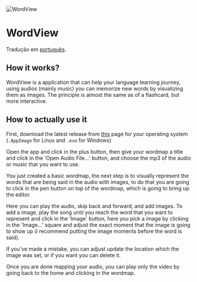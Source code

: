 
![WordView](https://github.com/64ArthurAraujo/WordView/blob/master/assets/cover-slim.png?raw=true)
# WordView

Tradução em [português](https://github.com/64ArthurAraujo/WordView/blob/master/README_PTBR.md).



## How it works?

WordView is a application that can help your language learning journey, using audios (mainly music) you can memorize new words by visualizing them as images. The principle is almost the same as of a flashcard, but more interactive.



## How to actually use it

First, download the latest release from [this](https://github.com/64ArthurAraujo/WordView/releases) page for your operating system (`.AppImage` for Linux and `.exe` for Windows)

Open the app and click in the plus button, then give your wordmap a title and click in the 'Open Audio File...' button, and
choose the mp3 of the audio or music that you want to use.


You just created a basic wordmap, the next step is to visually represent the words that are being said in the audio with images, to do that you are going to click in the pen button on top of the wordmap, which is going to bring up the editor.


Here you can play the audio, skip back and forward, and add images. To add a image, play the song until you reach the word that you want to represent and click in the 'Image' button, here you pick a image by clicking in the 'Image...' square and adjust the exact moment that the image is going to show up (i recommend putting the image moments before the word is said).


If you've made a mistake, you can adjust update the location which the image was set, or if you want you can delete it.


Once you are done mapping your audio, you can play only the video by going back to the home and clicking in the wordmap.
